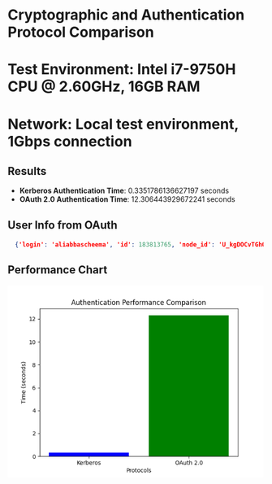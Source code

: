 
# Cryptographic and Authentication Protocol Comparison
# Test Environment: Intel i7-9750H CPU @ 2.60GHz, 16GB RAM
# Network: Local test environment, 1Gbps connection

## Results
- **Kerberos Authentication Time**: 0.3351786136627197 seconds
- **OAuth 2.0 Authentication Time**: 12.306443929672241 seconds

## User Info from OAuth
```json
  {'login': 'aliabbascheema', 'id': 183813765, 'node_id': 'U_kgDOCvTGhQ', 'avatar_url': 'https://avatars.githubusercontent.com/u/183813765?v=4', 'gravatar_id': '', 'url': 'https://api.github.com/users/aliabbascheema', 'html_url': 'https://github.com/aliabbascheema', 'followers_url': 'https://api.github.com/users/aliabbascheema/followers', 'following_url': 'https://api.github.com/users/aliabbascheema/following{/other_user}', 'gists_url': 'https://api.github.com/users/aliabbascheema/gists{/gist_id}', 'starred_url': 'https://api.github.com/users/aliabbascheema/starred{/owner}{/repo}', 'subscriptions_url': 'https://api.github.com/users/aliabbascheema/subscriptions', 'organizations_url': 'https://api.github.com/users/aliabbascheema/orgs', 'repos_url': 'https://api.github.com/users/aliabbascheema/repos', 'events_url': 'https://api.github.com/users/aliabbascheema/events{/privacy}', 'received_events_url': 'https://api.github.com/users/aliabbascheema/received_events', 'type': 'User', 'user_view_type': 'public', 'site_admin': False, 'name': None, 'company': None, 'blog': '', 'location': None, 'email': None, 'hireable': None, 'bio': None, 'twitter_username': None, 'notification_email': None, 'public_repos': 4, 'public_gists': 0, 'followers': 0, 'following': 1, 'created_at': '2024-10-04T09:29:15Z', 'updated_at': '2024-12-05T05:26:22Z'}
```
## Performance Chart
![Performance Chart](performance_chart.png)